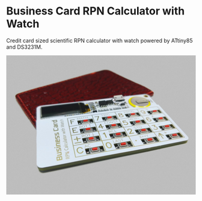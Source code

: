 # Business Card RPN Calculator with Watch

Credit card sized scientific RPN calculator with watch powered by ATtiny85 and DS3231M.

![Photo](/hardware/rev1.3/Tiny-RPN-Calculator-rev1.3_Photo.jpg)
